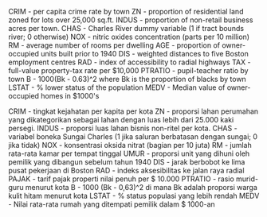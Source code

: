 CRIM - per capita crime rate by town
ZN - proportion of residential land zoned for lots over 25,000 sq.ft.
INDUS - proportion of non-retail business acres per town.
CHAS - Charles River dummy variable (1 if tract bounds river; 0 otherwise)
NOX - nitric oxides concentration (parts per 10 million)
RM - average number of rooms per dwelling
AGE - proportion of owner-occupied units built prior to 1940
DIS - weighted distances to five Boston employment centres
RAD - index of accessibility to radial highways
TAX - full-value property-tax rate per \$10,000
PTRATIO - pupil-teacher ratio by town
B - 1000(Bk - 0.63)^2 where Bk is the proportion of blacks by town
LSTAT - % lower status of the population
MEDV - Median value of owner-occupied homes in \$1000's

CRIM - tingkat kejahatan per kapita per kota
ZN - proporsi lahan perumahan yang dikategorikan sebagai lahan dengan luas lebih dari 25.000 kaki persegi.
INDUS - proporsi luas lahan bisnis non-ritel per kota.
CHAS - variabel boneka Sungai Charles (1 jika saluran berbatasan dengan sungai; 0 jika tidak)
NOX - konsentrasi oksida nitrat (bagian per 10 juta)
RM - jumlah rata-rata kamar per tempat tinggal
UMUR - proporsi unit yang dihuni oleh pemilik yang dibangun sebelum tahun 1940
DIS - jarak berbobot ke lima pusat pekerjaan di Boston
RAD - indeks aksesibilitas ke jalan raya radial
PAJAK - tarif pajak properti nilai penuh per $ 10.000
PTRATIO - rasio murid-guru menurut kota
B - 1000 (Bk - 0,63)^2 di mana Bk adalah proporsi warga kulit hitam menurut kota
LSTAT - % status populasi yang lebih rendah
MEDV - Nilai rata-rata rumah yang ditempati pemilik dalam $ 1000-an
